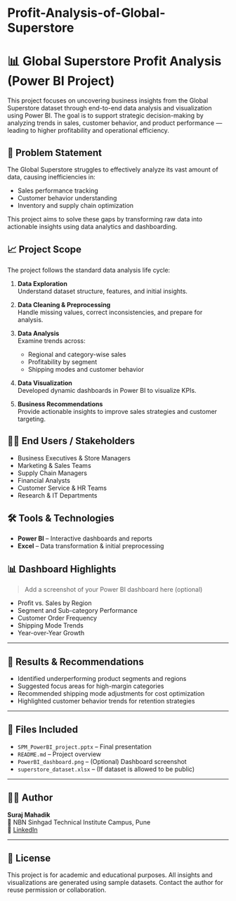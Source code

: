 # Profit-Analysis-of-Global-Superstore

# 📊 Global Superstore Profit Analysis (Power BI Project)

This project focuses on uncovering business insights from the Global Superstore dataset through end-to-end data analysis and visualization using Power BI. The goal is to support strategic decision-making by analyzing trends in sales, customer behavior, and product performance — leading to higher profitability and operational efficiency.

## 🧩 Problem Statement

The Global Superstore struggles to effectively analyze its vast amount of data, causing inefficiencies in:
- Sales performance tracking  
- Customer behavior understanding  
- Inventory and supply chain optimization  

This project aims to solve these gaps by transforming raw data into actionable insights using data analytics and dashboarding.

## 📈 Project Scope

The project follows the standard data analysis life cycle:

1. **Data Exploration**  
   Understand dataset structure, features, and initial insights.

2. **Data Cleaning & Preprocessing**  
   Handle missing values, correct inconsistencies, and prepare for analysis.

3. **Data Analysis**  
   Examine trends across:
   - Regional and category-wise sales
   - Profitability by segment
   - Shipping modes and customer behavior

4. **Data Visualization**  
   Developed dynamic dashboards in Power BI to visualize KPIs.

5. **Business Recommendations**  
   Provide actionable insights to improve sales strategies and customer targeting.

## 🧑‍💼 End Users / Stakeholders

- Business Executives & Store Managers  
- Marketing & Sales Teams  
- Supply Chain Managers  
- Financial Analysts  
- Customer Service & HR Teams  
- Research & IT Departments

## 🛠️ Tools & Technologies

- **Power BI** – Interactive dashboards and reports  
- **Excel** – Data transformation & initial preprocessing  

## 📊 Dashboard Highlights

> Add a screenshot of your Power BI dashboard here (optional)

- Profit vs. Sales by Region
- Segment and Sub-category Performance
- Customer Order Frequency
- Shipping Mode Trends
- Year-over-Year Growth

---

## 📝 Results & Recommendations

- Identified underperforming product segments and regions
- Suggested focus areas for high-margin categories
- Recommended shipping mode adjustments for cost optimization
- Highlighted customer behavior trends for retention strategies

---

## 📁 Files Included

- `SPM_PowerBI_project.pptx` – Final presentation
- `README.md` – Project overview
- `PowerBI_dashboard.png` – (Optional) Dashboard screenshot
- `superstore_dataset.xlsx` – (If dataset is allowed to be public)

---

## 🙋‍♂️ Author

**Suraj Mahadik**  
📍 NBN Sinhgad Technical Institute Campus, Pune  
🔗 [LinkedIn](https://www.linkedin.com/in/suraj-mahadik-341b91315/)

---

## 📜 License

This project is for academic and educational purposes. All insights and visualizations are generated using sample datasets. Contact the author for reuse permission or collaboration.
